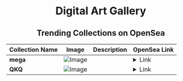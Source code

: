 <div align="center">

# Digital Art Gallery

## Trending Collections on OpenSea

| Collection Name                       | Image                                                                                     | Description                       | OpenSea Link                                                                                          |
|---------------------------------------|-------------------------------------------------------------------------------------------|-----------------------------------|--------------------------------------------------------------------------------------------------------|
| **mega** | ![Image](https://i.seadn.io/s/raw/files/3164075ed62ae1d9d29ac2126f8faba6.png?w=500&auto=format?w=200&auto=format) |  | <details><summary>Link</summary>[mega](https://opensea.io/collection/mega-109)</details> |
| **QKQ** | ![Image](https://i.seadn.io/s/raw/files/a722ece29f19c9daf06c83bc6196ff2a.png?w=500&auto=format?w=200&auto=format) |  | <details><summary>Link</summary>[QKQ](https://opensea.io/collection/qkq-2)</details> |

</div>